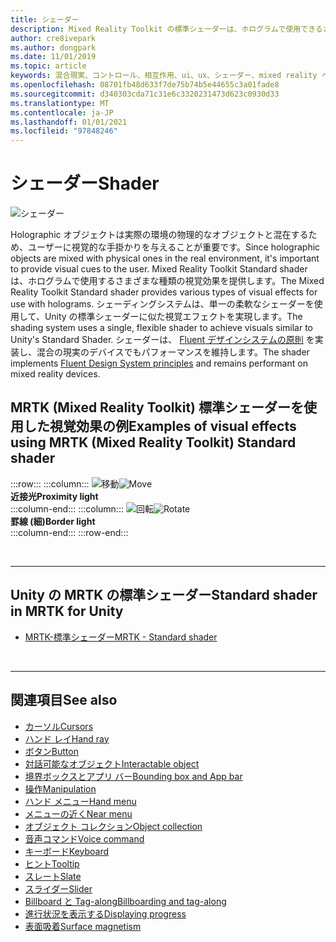 ```yaml
---
title: シェーダー
description: Mixed Reality Toolkit の標準シェーダーは、ホログラムで使用できるさまざまな種類の視覚効果を提供します。
author: cre8ivepark
ms.author: dongpark
ms.date: 11/01/2019
ms.topic: article
keywords: 混合現実、コントロール、相互作用、ui、ux、シェーダー、mixed reality ヘッドセット、windows mixed reality ヘッドセット、仮想現実ヘッドセット、reality、MRTK、Mixed Reality Toolkit、視覚効果
ms.openlocfilehash: 08701fb48d633f7de75b74b5e44655c3a01fade8
ms.sourcegitcommit: d340303cda71c31e6c3320231473d623c0930d33
ms.translationtype: MT
ms.contentlocale: ja-JP
ms.lasthandoff: 01/01/2021
ms.locfileid: "97848246"
---
```

# <a name="shader"></a><span data-ttu-id="33e30-104">シェーダー</span><span class="sxs-lookup"><span data-stu-id="33e30-104">Shader</span></span>

![シェーダー](images/UX_Hero_StandardShader.jpg)

<span data-ttu-id="33e30-106">Holographic オブジェクトは実際の環境の物理的なオブジェクトと混在するため、ユーザーに視覚的な手掛かりを与えることが重要です。</span><span class="sxs-lookup"><span data-stu-id="33e30-106">Since holographic objects are mixed with physical ones in the real environment, it's important to provide visual cues to the user.</span></span> <span data-ttu-id="33e30-107">Mixed Reality Toolkit Standard shader は、ホログラムで使用するさまざまな種類の視覚効果を提供します。</span><span class="sxs-lookup"><span data-stu-id="33e30-107">The Mixed Reality Toolkit Standard shader provides various types of visual effects for use with holograms.</span></span> <span data-ttu-id="33e30-108">シェーディングシステムは、単一の柔軟なシェーダーを使用して、Unity の標準シェーダーに似た視覚エフェクトを実現します。</span><span class="sxs-lookup"><span data-stu-id="33e30-108">The shading system uses a single, flexible shader to achieve visuals similar to Unity's Standard Shader.</span></span> <span data-ttu-id="33e30-109">シェーダーは、 [Fluent デザインシステムの原則](https://www.microsoft.com/design/fluent/#/) を実装し、混合の現実のデバイスでもパフォーマンスを維持します。</span><span class="sxs-lookup"><span data-stu-id="33e30-109">The shader implements [Fluent Design System principles](https://www.microsoft.com/design/fluent/#/) and remains performant on mixed reality devices.</span></span>
<br>

## <a name="examples-of-visual-effects-using-mrtk-mixed-reality-toolkit-standard-shader"></a><span data-ttu-id="33e30-110">MRTK (Mixed Reality Toolkit) 標準シェーダーを使用した視覚効果の例</span><span class="sxs-lookup"><span data-stu-id="33e30-110">Examples of visual effects using MRTK (Mixed Reality Toolkit) Standard shader</span></span> 
:::row:::
    :::column:::
       <span data-ttu-id="33e30-111">![移動](images/UX_Button_Affordance_ProximityLight.jpg)</span><span class="sxs-lookup"><span data-stu-id="33e30-111">![Move](images/UX_Button_Affordance_ProximityLight.jpg)</span></span><br>
       <span data-ttu-id="33e30-112">**近接光**</span><span class="sxs-lookup"><span data-stu-id="33e30-112">**Proximity light**</span></span><br>
    :::column-end:::
    :::column:::
       <span data-ttu-id="33e30-113">![回転](images/UX_Button_Affordance_FocusHighlight.jpg)</span><span class="sxs-lookup"><span data-stu-id="33e30-113">![Rotate](images/UX_Button_Affordance_FocusHighlight.jpg)</span></span><br>
        <span data-ttu-id="33e30-114">**罫線 (細)**</span><span class="sxs-lookup"><span data-stu-id="33e30-114">**Border light**</span></span><br>
    :::column-end:::
:::row-end:::

<br>

---

## <a name="standard-shader-in-mrtk-for-unity"></a><span data-ttu-id="33e30-115">Unity の MRTK の標準シェーダー</span><span class="sxs-lookup"><span data-stu-id="33e30-115">Standard shader in MRTK for Unity</span></span>

* [<span data-ttu-id="33e30-116">MRTK-標準シェーダー</span><span class="sxs-lookup"><span data-stu-id="33e30-116">MRTK - Standard shader</span></span>](https://microsoft.github.io/MixedRealityToolkit-Unity/Documentation/README_MRTKStandardShader.html)

<br>

---

## <a name="see-also"></a><span data-ttu-id="33e30-117">関連項目</span><span class="sxs-lookup"><span data-stu-id="33e30-117">See also</span></span>

* [<span data-ttu-id="33e30-118">カーソル</span><span class="sxs-lookup"><span data-stu-id="33e30-118">Cursors</span></span>](cursors.md)
* [<span data-ttu-id="33e30-119">ハンド レイ</span><span class="sxs-lookup"><span data-stu-id="33e30-119">Hand ray</span></span>](point-and-commit.md)
* [<span data-ttu-id="33e30-120">ボタン</span><span class="sxs-lookup"><span data-stu-id="33e30-120">Button</span></span>](button.md)
* [<span data-ttu-id="33e30-121">対話可能なオブジェクト</span><span class="sxs-lookup"><span data-stu-id="33e30-121">Interactable object</span></span>](interactable-object.md)
* [<span data-ttu-id="33e30-122">境界ボックスとアプリ バー</span><span class="sxs-lookup"><span data-stu-id="33e30-122">Bounding box and App bar</span></span>](app-bar-and-bounding-box.md)
* [<span data-ttu-id="33e30-123">操作</span><span class="sxs-lookup"><span data-stu-id="33e30-123">Manipulation</span></span>](direct-manipulation.md)
* [<span data-ttu-id="33e30-124">ハンド メニュー</span><span class="sxs-lookup"><span data-stu-id="33e30-124">Hand menu</span></span>](hand-menu.md)
* [<span data-ttu-id="33e30-125">メニューの近く</span><span class="sxs-lookup"><span data-stu-id="33e30-125">Near menu</span></span>](near-menu.md)
* [<span data-ttu-id="33e30-126">オブジェクト コレクション</span><span class="sxs-lookup"><span data-stu-id="33e30-126">Object collection</span></span>](object-collection.md)
* [<span data-ttu-id="33e30-127">音声コマンド</span><span class="sxs-lookup"><span data-stu-id="33e30-127">Voice command</span></span>](voice-input.md)
* [<span data-ttu-id="33e30-128">キーボード</span><span class="sxs-lookup"><span data-stu-id="33e30-128">Keyboard</span></span>](keyboard.md)
* [<span data-ttu-id="33e30-129">ヒント</span><span class="sxs-lookup"><span data-stu-id="33e30-129">Tooltip</span></span>](tooltip.md)
* [<span data-ttu-id="33e30-130">スレート</span><span class="sxs-lookup"><span data-stu-id="33e30-130">Slate</span></span>](slate.md)
* [<span data-ttu-id="33e30-131">スライダー</span><span class="sxs-lookup"><span data-stu-id="33e30-131">Slider</span></span>](slider.md)
* [<span data-ttu-id="33e30-132">Billboard と Tag-along</span><span class="sxs-lookup"><span data-stu-id="33e30-132">Billboarding and tag-along</span></span>](billboarding-and-tag-along.md)
* [<span data-ttu-id="33e30-133">進行状況を表示する</span><span class="sxs-lookup"><span data-stu-id="33e30-133">Displaying progress</span></span>](progress.md)
* [<span data-ttu-id="33e30-134">表面吸着</span><span class="sxs-lookup"><span data-stu-id="33e30-134">Surface magnetism</span></span>](surface-magnetism.md)
